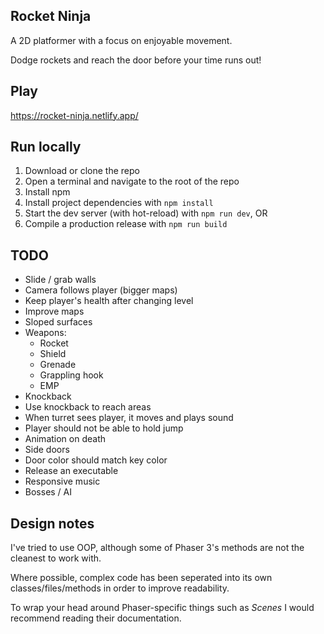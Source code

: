 ## Rocket Ninja

A 2D platformer with a focus on enjoyable movement.

Dodge rockets and reach the door before your time runs out!


## Play

https://rocket-ninja.netlify.app/


## Run locally

1. Download or clone the repo
2. Open a terminal and navigate to the root of the repo
3. Install npm
4. Install project dependencies with `npm install`
5. Start the dev server (with hot-reload) with `npm run dev`, OR
5. Compile a production release with `npm run build`


## TODO
- Slide / grab walls
- Camera follows player (bigger maps)
- Keep player's health after changing level
- Improve maps
- Sloped surfaces
- Weapons:
  - Rocket
  - Shield
  - Grenade
  - Grappling hook
  - EMP
- Knockback
- Use knockback to reach areas
- When turret sees player, it moves and plays sound
- Player should not be able to hold jump
- Animation on death
- Side doors
- Door color should match key color
- Release an executable
- Responsive music
- Bosses / AI


## Design notes

I've tried to use OOP, although some of Phaser 3's methods are not the cleanest to work with.

Where possible, complex code has been seperated into its own classes/files/methods in order to improve readability.

To wrap your head around Phaser-specific things such as *Scenes* I would recommend reading their documentation.
